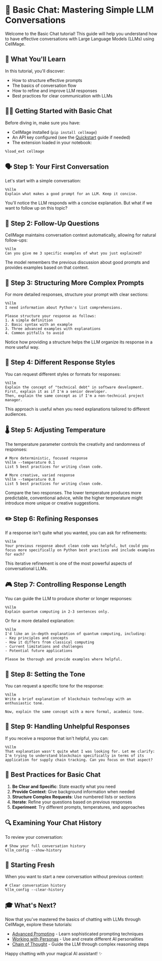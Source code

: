 # 💬 Basic Chat: Mastering Simple LLM Conversations

Welcome to the Basic Chat tutorial! This guide will help you understand how to have effective conversations with Large Language Models (LLMs) using CellMage.

## 🎯 What You'll Learn

In this tutorial, you'll discover:
- How to structure effective prompts
- The basics of conversation flow
- How to refine and improve LLM responses
- Best practices for clear communication with LLMs

## 🧙‍♂️ Getting Started with Basic Chat

Before diving in, make sure you have:
- CellMage installed (`pip install cellmage`)
- An API key configured (see the [Quickstart](quickstart.md) guide if needed)
- The extension loaded in your notebook:

```ipython
%load_ext cellmage
```

## 🗣️ Step 1: Your First Conversation

Let's start with a simple conversation:

```ipython
%%llm
Explain what makes a good prompt for an LLM. Keep it concise.
```

You'll notice the LLM responds with a concise explanation. But what if we want to follow up on this topic?

## 🔄 Step 2: Follow-Up Questions

CellMage maintains conversation context automatically, allowing for natural follow-ups:

```ipython
%%llm
Can you give me 3 specific examples of what you just explained?
```

The model remembers the previous discussion about good prompts and provides examples based on that context.

## 🧩 Step 3: Structuring More Complex Prompts

For more detailed responses, structure your prompt with clear sections:

```ipython
%%llm
I need information about Python's list comprehensions.

Please structure your response as follows:
1. A simple definition
2. Basic syntax with an example
3. Three advanced examples with explanations
4. Common pitfalls to avoid
```

Notice how providing a structure helps the LLM organize its response in a more useful way.

## 🔮 Step 4: Different Response Styles

You can request different styles or formats for responses:

```ipython
%%llm
Explain the concept of "technical debt" in software development.
First, explain it as if I'm a senior developer.
Then, explain the same concept as if I'm a non-technical project manager.
```

This approach is useful when you need explanations tailored to different audiences.

## 🌡️ Step 5: Adjusting Temperature

The temperature parameter controls the creativity and randomness of responses:

```ipython
# More deterministic, focused response
%%llm --temperature 0.1
List 5 best practices for writing clean code.

# More creative, varied response
%%llm --temperature 0.8
List 5 best practices for writing clean code.
```

Compare the two responses. The lower temperature produces more predictable, conventional advice, while the higher temperature might introduce more unique or creative suggestions.

## ✏️ Step 6: Refining Responses

If a response isn't quite what you wanted, you can ask for refinements:

```ipython
%%llm
Your previous response about clean code was helpful, but could you focus more specifically on Python best practices and include examples for each?
```

This iterative refinement is one of the most powerful aspects of conversational LLMs.

## 🎮 Step 7: Controlling Response Length

You can guide the LLM to produce shorter or longer responses:

```ipython
%%llm
Explain quantum computing in 2-3 sentences only.
```

Or for a more detailed explanation:

```ipython
%%llm
I'd like an in-depth explanation of quantum computing, including:
- Key principles and concepts
- How it differs from classical computing
- Current limitations and challenges
- Potential future applications

Please be thorough and provide examples where helpful.
```

## 👔 Step 8: Setting the Tone

You can request a specific tone for the response:

```ipython
%%llm
Write a brief explanation of blockchain technology with an enthusiastic tone.

Now, explain the same concept with a more formal, academic tone.
```

## 🚫 Step 9: Handling Unhelpful Responses

If you receive a response that isn't helpful, you can:

```ipython
%%llm
That explanation wasn't quite what I was looking for. Let me clarify: I'm trying to understand blockchain specifically in terms of its application for supply chain tracking. Can you focus on that aspect?
```

## 🧠 Best Practices for Basic Chat

1. **Be Clear and Specific**: State exactly what you need
2. **Provide Context**: Give background information when needed
3. **Structure Complex Requests**: Use numbered lists or sections
4. **Iterate**: Refine your questions based on previous responses
5. **Experiment**: Try different prompts, temperatures, and approaches

## 🔍 Examining Your Chat History

To review your conversation:

```ipython
# Show your full conversation history
%llm_config --show-history
```

## 🧹 Starting Fresh

When you want to start a new conversation without previous context:

```ipython
# Clear conversation history
%llm_config --clear-history
```

## 🎓 What's Next?

Now that you've mastered the basics of chatting with LLMs through CellMage, explore these tutorials:
- [Advanced Prompting](advanced_prompting.md) - Learn sophisticated prompting techniques
- [Working with Personas](working_with_personas.md) - Use and create different AI personalities
- [Chain of Thought](chain_of_thought.md) - Guide the LLM through complex reasoning steps

Happy chatting with your magical AI assistant! ✨
